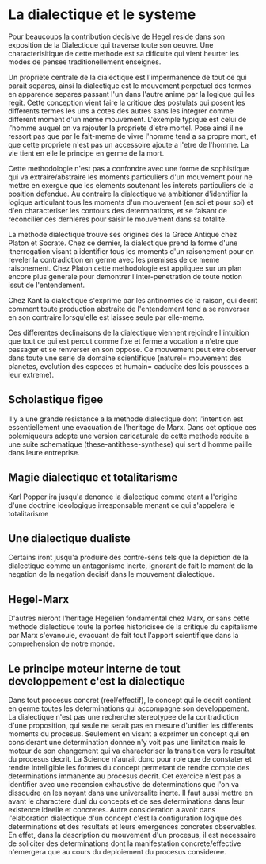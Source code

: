 # La dialectique et le systeme

Pour beaucoups la contribution decisive de Hegel reside dans son exposition de la Dialectique qui traverse toute son oeuvre. Une characterisitique de cette methode est sa dificulte qui vient heurter les modes de pensee traditionellement enseignes.

Un propriete centrale de la dialectique est l'impermanence de tout ce qui parait separes, ainsi la dialectique est le mouvement perpetuel des termes en apparence separes passant l'un dans l'autre anime par la logique qui les regit. Cette conception vient faire la critique des postulats qui posent les differents termes les uns a cotes des autres sans les integrer comme different moment d'un meme mouvement. L'exemple typique est celui de l'homme auquel on va rajouter la propriete d'etre mortel. Pose ainsi il ne ressort pas que par le fait-meme de vivre l'homme tend a sa propre mort, et que cette propriete n'est pas un accessoire ajoute a l'etre de l'homme. La vie tient en elle le principe en germe de la mort. 

Cette methodologie n'est pas a confondre avec une forme de sophistique qui va extraire/abstraire les moments particuliers d'un mouvement pour ne mettre en exergue que les elements soutenant les interets particuliers de la position defendue. Au contraire la dialectique va ambitioner d'identifier la logique articulant tous les moments d'un mouvement (en soi et pour soi) et d'en characteriser les contours des determnations, et se faisant de reconcilier ces dernieres pour saisir le mouvement dans sa totalite.

La methode dialectique trouve ses origines des la Grece Antique chez Platon et Socrate. Chez ce dernier, la dialectique prend la forme d'une itnerrogation visant a identifier tous les moments d'un raisonement pour en reveler la contradiction en germe avec les premises de ce meme raisonement. Chez Platon cette methodologie est appliquee sur un plan encore plus generale pour demontrer l'inter-penetration de toute notion issut de l'entendement.

Chez Kant la dialectique s'exprime par les antinomies de la raison, qui decrit comment toute production abstraite de l'entendement tend a se renverser en son contraire lorsqu'elle est laissee seule par elle-meme.

Ces differentes declinaisons de la dialectique viennent rejoindre l'intuition que tout ce qui est percut comme fixe et ferme a vocation a n'etre que passager et se renverser en son oppose. Ce mouvement peut etre observer dans toute une serie de domaine scientifique (naturel= mouvement des planetes, evolution des especes et humain= caducite des lois poussees a leur extreme).

## Scholastique figee
Il y a une grande resistance a la methode dialectique dont l'intention est essentiellement une evacuation de l'heritage de Marx. Dans cet optique ces polemiqueurs adopte une version caricaturale de cette methode reduite a une suite schematique (these-antithese-synthese) qui sert d'homme paille dans leure entreprise.

## Magie dialectique et totalitarisme
Karl Popper ira jusqu'a denonce la dialectique comme etant a l'origine d'une doctrine ideologique irresponsable menant ce qui s'appelera le totalitarisme

## Une dialectique dualiste
Certains iront jusqu'a produire des contre-sens tels que la depiction de la dialectique comme un antagonisme inerte, ignorant de fait le moment de la negation de la negation decisif dans le mouvement dialectique.

## Hegel-Marx
D'autres nieront l'heritage Hegelien fondamental chez Marx, or sans cette methode dialectique toute la portee historicisee de la critique du capitalisme par Marx s'evanouie, evacuant de fait tout l'apport scientifique dans la comprehension de notre monde.

## Le principe moteur interne de tout developpement c'est la dialectique
Dans tout procesus concret (reel/effectif), le concept qui le decrit contient en germe toutes les determinations qui accompagne son developpement. La dialectique n'est pas une recherche stereotypee de la contradiction d'une proposition, qui seule ne serait pas en mesure d'unifier les differents moments du procesus. Seulement en visant a exprimer un concept qui en considerant une determination donnee n'y voit pas une limitation mais le moteur de son changement qui va characteriser la transition vers le resultat du procesus decrit. La Science n'aurait donc pour role que de constater et rendre intelligible les formes du concept permetant de rendre compte des determinations immanente au procesus decrit. Cet exercice n'est pas a identifier avec une recension exhaustive de determinations que l'on va dissoudre en les noyant dans une universalite inerte. Il faut aussi mettre en avant le charactere dual du concepts et de ses determinations dans leur existence ideelle et concretes. Autre consideration a avoir dans l'elaboration dialectique d'un concept c'est la configuration logique des determinations et des resultats et leurs emergences concretes observables. En effet, dans la description du mouvement d'un procesus, il est necessaire de soliciter des determinations dont la manifestation concrete/effective n'emergera que au cours du deploiement du procesus consideree.